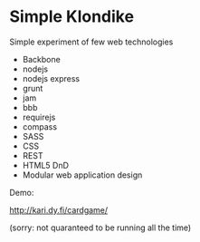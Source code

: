 Simple Klondike
===============
Simple experiment of few web technologies

- Backbone
- nodejs
- nodejs express
- grunt
- jam
- bbb
- requirejs
- compass
- SASS
- CSS
- REST
- HTML5 DnD
- Modular web application design


Demo:

http://kari.dy.fi/cardgame/

(sorry: not quaranteed to be running all the time)
